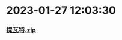 # 2023-01-27 12:03:30

### [提瓦特.zip](https://raw.githubusercontent.com/Sam5440/Genshin_Impact_Teleport_Files/main/Genshin_Impact_Teleport/AutoGeneratePoint/Points%28SortByItemKind%29%5Bver2.8%5D%5Bcn-en%5D%5B2022-10-19%5D/Teleport%20ALL%20AutoRange15m%20y_offset_3m%20CN/%E6%A4%8D%E7%89%A9/%E6%85%95%E9%A3%8E%E8%98%91%E8%8F%87/%E6%8F%90%E7%93%A6%E7%89%B9.zip)

